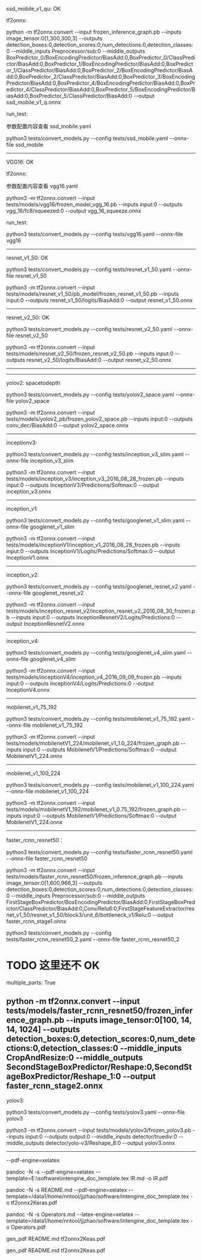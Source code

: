 ssd_mobile_v1_qu:  OK

tf2onnx:

python -m tf2onnx.convert --input frozen_inference_graph.pb --inputs image_tensor:0[1,300,300,3] --outputs detection_boxes:0,detection_scores:0,num_detections:0,detection_classes:0 --middle_inputs Preprocessor/sub:0 --middle_outputs BoxPredictor_0/BoxEncodingPredictor/BiasAdd:0,BoxPredictor_0/ClassPredictor/BiasAdd:0,BoxPredictor_1/BoxEncodingPredictor/BiasAdd:0,BoxPredictor_1/ClassPredictor/BiasAdd:0,BoxPredictor_2/BoxEncodingPredictor/BiasAdd:0,BoxPredictor_2/ClassPredictor/BiasAdd:0,BoxPredictor_3/BoxEncodingPredictor/BiasAdd:0,BoxPredictor_4/BoxEncodingPredictor/BiasAdd:0,BoxPredictor_4/ClassPredictor/BiasAdd:0,BoxPredictor_5/BoxEncodingPredictor/BiasAdd:0,BoxPredictor_5/ClassPredictor/BiasAdd:0 --output ssd_mobile_v1_q.onnx

run_test:

参数配置内容查看 ssd_mobile.yaml

python3 tests/convert_models.py --config tests/ssd_mobile.yaml  --onnx-file ssd_mobile


------

VGG16:  OK


tf2onnx:

参数配置内容查看 vgg16.yaml

python3 -m tf2onnx.convert --input tests/models/vgg16/frozen_model_vgg_16.pb --inputs input:0  --outputs vgg_16/fc8/squeezed:0 --output vgg_16_squeeze.onnx

run_test:

python3 tests/convert_models.py --config tests/vgg16.yaml  --onnx-file vgg16

-----

resnet_v1_50:  OK


python3 tests/convert_models.py --config tests/resnet_v1_50.yaml  --onnx-file resnet_v1_50

python3 -m tf2onnx.convert --input tests/models/resnet_v1_50/pb_model/frozen_resnet_v1_50.pb --inputs input:0 --outputs resnet_v1_50/logits/BiasAdd:0 --output resnet_v1_50.onnx

----

resnet_v2_50:  OK


python3 tests/convert_models.py --config tests/resnet_v2_50.yaml  --onnx-file resnet_v2_50


python3 -m tf2onnx.convert --input tests/models/resnet_v2_50/frozen_resnet_v2_50.pb --inputs input:0 --outputs resnet_v2_50/logits/BiasAdd:0 --output resnet_v2_50.onnx

----

----

yolov2: spacetodepth

python3 tests/convert_models.py --config tests/yolov2_space.yaml --onnx-file yolov2_space

python3 -m tf2onnx.convert --input tests/models/yolov2_pb/frozen_yolov2_space.pb --inputs input:0 --outputs conv_dec/BiasAdd:0 --output yolov2_space.onnx



----

inceptionv3:


python3 tests/convert_models.py --config tests/inception_v3_slim.yaml --onnx-file inception_v3_slim


python3 -m tf2onnx.convert --input tests/models/inception_v3/inception_v3_2016_08_28_frozen.pb --inputs input:0 --outputs InceptionV3/Predictions/Softmax:0 --output inception_v3.onnx

-----------

inception_v1:


python3 tests/convert_models.py --config tests/googlenet_v1_slim.yaml --onnx-file googlenet_v1_slim


python3 -m tf2onnx.convert --input tests/models/inceptionV1/inception_v1_2016_08_28_frozen.pb --inputs input:0 --outputs InceptionV1/Logits/Predictions/Softmax:0 --output InceptionV1.onnx

-----------

inception_v2:

python3 tests/convert_models.py --config tests/googlenet_resnet_v2.yaml --onnx-file googlenet_resnet_v2


python3 -m tf2onnx.convert --input tests/models/inception_resnet_v2/inception_resnet_v2_2016_08_30_frozen.pb --inputs input:0 --outputs InceptionResnetV2/Logits/Predictions:0 --output InceptionResnetV2.onnx

-----------


inception_v4:

python3 tests/convert_models.py --config tests/googlenet_v4_slim.yaml --onnx-file googlenet_v4_slim

python3 -m tf2onnx.convert --input tests/models/inceptionV4/inception_v4_2016_09_09_frozen.pb --inputs input:0 --outputs InceptionV4/Logits/Predictions:0 --output InceptionV4.onnx

-----------
mobilenet_v1_75_192

python3 tests/convert_models.py --config tests/mobilenet_v1_75_192.yaml --onnx-file mobilenet_v1_75_192

python3 -m tf2onnx.convert --input tests/models/mobilenetV1_224/mobilenet_v1_1.0_224/frozen_graph.pb --inputs input:0 --outputs MobilenetV1/Predictions/Softmax:0 --output MobilenetV1_224.onnx

-----------
mobilenet_v1_100_224

python3 tests/convert_models.py --config tests/mobilenet_v1_100_224.yaml --onnx-file mobilenet_v1_100_224


python3 -m tf2onnx.convert --input tests/models/mobilenetV1_192/mobilenet_v1_0.75_192/frozen_graph.pb --inputs input:0 --outputs MobilenetV1/Predictions/Softmax:0 --output MobilenetV1_224.onnx

-----------

faster_rcnn_resnet50：


python3 tests/convert_models.py --config tests/faster_rcnn_resnet50.yaml --onnx-file faster_rcnn_resnet50


python3 -m tf2onnx.convert --input tests/models/faster_rcnn_resnet50/frozen_inference_graph.pb --inputs image_tensor:0[1,600,966,3] --outputs detection_boxes:0,detection_scores:0,num_detections:0,detection_classes:0 --middle_inputs Preprocessor/sub:0 --middle_outputs FirstStageBoxPredictor/BoxEncodingPredictor/BiasAdd:0,FirstStageBoxPredictor/ClassPredictor/BiasAdd:0,Conv/Relu6:0,FirstStageFeatureExtractor/resnet_v1_50/resnet_v1_50/block3/unit_6/bottleneck_v1/Relu:0 --output faster_rcnn_stage1.onnx


python3 tests/convert_models.py --config tests/faster_rcnn_resnet50_2.yaml --onnx-file faster_rcnn_resnet50_2

# TODO 这里还不 OK

multiple_parts: True

python -m tf2onnx.convert --input tests/models/faster_rcnn_resnet50/frozen_inference_graph.pb --inputs image_tensor:0[100, 14, 14, 1024] --outputs detection_boxes:0,detection_scores:0,num_detections:0,detection_classes:0 --middle_inputs CropAndResize:0 --middle_outputs SecondStageBoxPredictor/Reshape:0,SecondStageBoxPredictor/Reshape_1:0 --output faster_rcnn_stage2.onnx
-----

yolov3:

python3 tests/convert_models.py --config tests/yolov3.yaml --onnx-file yolov3


python3 -m tf2onnx.convert --input tests/models/yolov3/frozen_yolov3.pb --inputs input:0 --outputs output:0 --middle_inputs detector/truediv:0 --middle_outputs detector/yolo-v3/Reshape_8:0 --output yolov3.onnx

----------

--pdf-engine=xelatex



pandoc -N -s --pdf-engine=xelatex --template=E:\\software\\intengine_doc_template.tex IR.md -o  IR.pdf


pandoc -N -s  README.md --pdf-engine=xelatex --template=/data1/home/nntool/jjzhao/software/intengine_doc_template.tex  -o  tf2onnx2Keras.pdf


pandoc -N -s  Operators.md --latex-engine=xelatex --template=/data1/home/nntool/jjzhao/software/intengine_doc_template.tex  -o  Operators.pdf

gen_pdf README.md tf2onnx2Keas.pdf

gen_pdf README.md tf2onnx2Keas.pdf